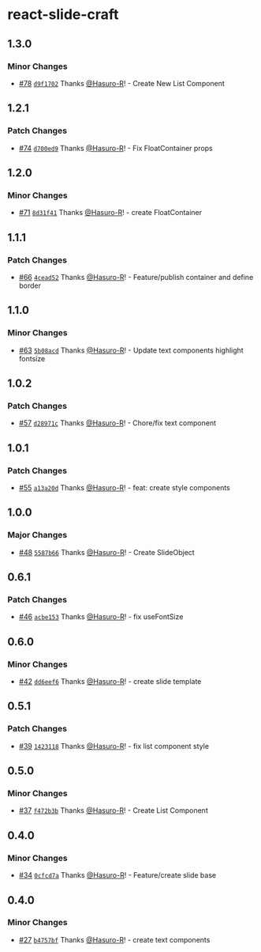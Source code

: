 # react-slide-craft

## 1.3.0

### Minor Changes

- [#78](https://github.com/Hasuro-R/react-slide-craft/pull/78) [`d9f1702`](https://github.com/Hasuro-R/react-slide-craft/commit/d9f17020023238f691a815b65d3fab708fe6a46d) Thanks [@Hasuro-R](https://github.com/Hasuro-R)! - Create New List Component

## 1.2.1

### Patch Changes

- [#74](https://github.com/Hasuro-R/react-slide-craft/pull/74) [`d700ed9`](https://github.com/Hasuro-R/react-slide-craft/commit/d700ed9b646518a929ee00251bb53be0b7db241a) Thanks [@Hasuro-R](https://github.com/Hasuro-R)! - Fix FloatContainer props

## 1.2.0

### Minor Changes

- [#71](https://github.com/Hasuro-R/react-slide-craft/pull/71) [`8d31f41`](https://github.com/Hasuro-R/react-slide-craft/commit/8d31f416da2e78a6b467f0d5f1f9065a0543af41) Thanks [@Hasuro-R](https://github.com/Hasuro-R)! - create FloatContainer

## 1.1.1

### Patch Changes

- [#66](https://github.com/Hasuro-R/react-slide-craft/pull/66) [`4cead52`](https://github.com/Hasuro-R/react-slide-craft/commit/4cead52fe8f5e4bed8f58e49edefbe043bd3f5d4) Thanks [@Hasuro-R](https://github.com/Hasuro-R)! - Feature/publish container and define border

## 1.1.0

### Minor Changes

- [#63](https://github.com/Hasuro-R/react-slide-craft/pull/63) [`5b08acd`](https://github.com/Hasuro-R/react-slide-craft/commit/5b08acdce9eede080558230aa3f572d6a73cb4d8) Thanks [@Hasuro-R](https://github.com/Hasuro-R)! - Update text components highlight fontsize

## 1.0.2

### Patch Changes

- [#57](https://github.com/Hasuro-R/react-slide-craft/pull/57) [`d28971c`](https://github.com/Hasuro-R/react-slide-craft/commit/d28971c168784f5c26f5acf2661047479389a94d) Thanks [@Hasuro-R](https://github.com/Hasuro-R)! - Chore/fix text component

## 1.0.1

### Patch Changes

- [#55](https://github.com/Hasuro-R/react-slide-craft/pull/55) [`a13a20d`](https://github.com/Hasuro-R/react-slide-craft/commit/a13a20ddef969cd371a93ff637a5cddb0e6cb8c7) Thanks [@Hasuro-R](https://github.com/Hasuro-R)! - feat: create style components

## 1.0.0

### Major Changes

- [#48](https://github.com/Hasuro-R/react-slide-craft/pull/48) [`5587b66`](https://github.com/Hasuro-R/react-slide-craft/commit/5587b66099166db457a8ca3dfe6dbd1780755f1b) Thanks [@Hasuro-R](https://github.com/Hasuro-R)! - Create SlideObject

## 0.6.1

### Patch Changes

- [#46](https://github.com/Hasuro-R/react-slide-craft/pull/46) [`acbe153`](https://github.com/Hasuro-R/react-slide-craft/commit/acbe153c5d938104044c46738406e4f61d98905e) Thanks [@Hasuro-R](https://github.com/Hasuro-R)! - fix useFontSize

## 0.6.0

### Minor Changes

- [#42](https://github.com/Hasuro-R/react-slide-craft/pull/42) [`dd6eef6`](https://github.com/Hasuro-R/react-slide-craft/commit/dd6eef62e37a8a2f340e4f4c8c6569b45c79913c) Thanks [@Hasuro-R](https://github.com/Hasuro-R)! - create slide template

## 0.5.1

### Patch Changes

- [#39](https://github.com/Hasuro-R/react-slide-craft/pull/39) [`1423118`](https://github.com/Hasuro-R/react-slide-craft/commit/1423118cc771ec7ee4bdf896e77052f00de9f2b2) Thanks [@Hasuro-R](https://github.com/Hasuro-R)! - fix list component style

## 0.5.0

### Minor Changes

- [#37](https://github.com/Hasuro-R/react-slide-craft/pull/37) [`f472b3b`](https://github.com/Hasuro-R/react-slide-craft/commit/f472b3b6394529a6677f731663455a46f7ffd070) Thanks [@Hasuro-R](https://github.com/Hasuro-R)! - Create List Component

## 0.4.0

### Minor Changes

- [#34](https://github.com/Hasuro-R/react-slide-craft/pull/34) [`0cfcd7a`](https://github.com/Hasuro-R/react-slide-craft/commit/0cfcd7a322c3f41803469a9b19e0379449b07eed) Thanks [@Hasuro-R](https://github.com/Hasuro-R)! - Feature/create slide base

## 0.4.0

### Minor Changes

- [#27](https://github.com/Hasuro-R/react-slide-craft/pull/27) [`b4757bf`](https://github.com/Hasuro-R/react-slide-craft/commit/b4757bf624b6e126ae5c9e515655e1562b9918a6) Thanks [@Hasuro-R](https://github.com/Hasuro-R)! - create text components

